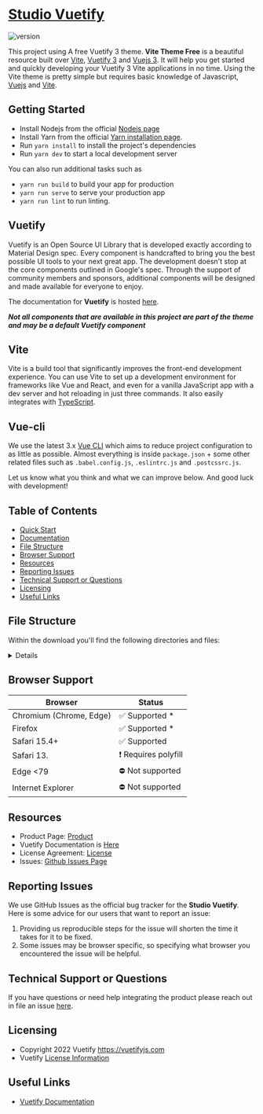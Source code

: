 # [Studio Vuetify ]( https://github.com/donghyuck/studio-vuetify )
![version](https://img.shields.io/badge/version-1.0.0-blue.svg)

This project using A free Vuetify 3 theme.
**Vite Theme Free** is a beautiful resource built over [Vite](https://vitejs.dev/guide/), [Vuetify 3](https://next.vuetifyjs.com/en/) and [Vuejs 3](https://vuejs.org/). It will help you get started and quickly developing your Vuetify 3 Vite applications in no time. Using the Vite theme is pretty simple but requires basic knowledge of Javascript, [Vuejs](https://vuejs.org/v2/guide/) and [Vite](https://vitejs.dev/guide/).

## Getting Started

- Install Nodejs from the official [Nodejs page](https://nodejs.org/en/)
- Install Yarn from the official [Yarn installation page](https://classic.yarnpkg.com/en/docs/install/#windows-stable).
- Run `yarn install` to install the project's dependencies
- Run `yarn dev` to start a local development server

You can also run additional tasks such as

- `yarn run build` to build your app for production
- `yarn run serve` to serve your production app
- `yarn run lint` to run linting.

## Vuetify

Vuetify is an Open Source UI Library that is developed exactly according to Material Design spec. Every component is handcrafted to bring you the best possible UI tools to your next great app. The development doesn't stop at the core components outlined in Google's spec. Through the support of community members and sponsors, additional components will be designed and made available for everyone to enjoy.

The documentation for **Vuetify** is hosted [here](https://vuetifyjs.com/).

***Not all components that are available in this project are part of the theme and may be a default Vuetify component***

## Vite

Vite is a build tool that significantly improves the front-end development experience. You can use Vite to set up a development environment for frameworks like Vue and React, and even for a vanilla JavaScript app with a dev server and hot reloading in just three commands. It also easily integrates with [TypeScript](https://vitejs.dev/guide/features.html#typescript).

## Vue-cli

We use the latest 3.x [Vue CLI](https://github.com/vuejs/vue-cli) which aims to reduce project configuration
to as little as possible. Almost everything is inside `package.json` + some other related files such as
`.babel.config.js`, `.eslintrc.js` and `.postcssrc.js`.

Let us know what you think and what we can improve below. And good luck with development!

## Table of Contents
 
- [Quick Start](#quick-start)
- [Documentation](#documentation)
- [File Structure](#file-structure)
- [Browser Support](#browser-support)
- [Resources](#resources)
- [Reporting Issues](#reporting-issues)
- [Technical Support or Questions](#technical-support-or-questions)
- [Licensing](#licensing)
- [Useful Links](#useful-links)

 
## File Structure

Within the download you'll find the following directories and files:

<details>

```txt
studio-vuetify/

┣ public/
┃ ┗ favicon.ico
┣ script/
┃ ┗ postversion.cjs
┣ src/
┃ ┗ assets/
┃ ┃ ┗ img/
┃ ┃    ┗  no-avatar.png
┃ ┣ layouts/
┃ ┃ ┣  footers/
┃ ┃ ┃  ┗ FooterDefault.vue
┃ ┃ ┗  navvers/
┃ ┃ ┃  ┣ NavbarDefault.vue
┃ ┃ ┃  ┣ ThemeToggle.vue
┃ ┃ ┃  ┗ UserProfileMenu.vue
┃ ┣ plugins/
┃ ┃ ┃  index.ts
┃ ┃ ┃  vuetify.ts
┃ ┃ ┗  webfontloader.ts
┃ ┣ router/
┃ ┃ ┣  accounts.router.ts
┃ ┃ ┗  index.ts
┃ ┣ store/
┃ ┃ ┣  alert.store.ts 
┃ ┃ ┣  auth.store.ts 
┃ ┃ ┣  prefs.store.ts 
┃ ┃ ┣  unsplash.ts
┃ ┃ ┗  user.store.ts
┃ ┣ util/
┃ ┃ ┗  helpers.ts
┃ ┣ views/
┃ ┃ ┣  Index.vues
┃ ┃ ┣  Login.vues
┃ ┃ ┗  Today.vue
┃ ┣ App.vue
┃ ┗ main.js
┣ .editorconfig
┣ .gitignore
┣ index.html
┣ package.json
┣ README.md
┣ tsconfig.app.json
┣ tsconfig.config.json
┣ tsconfig.json
┣ tsconfig.vitest.json
┣ vite.config.js
┗ yarn.lock
```

</details>

## Browser Support

| Browser | Status |
| - | - |
| Chromium (Chrome, Edge) | ✅ Supported * |
| Firefox | ✅ Supported * |
| Safari 15.4+ | ✅ Supported |
| Safari 13. | ❗ Requires polyfill |
| Edge <79 | ⛔ Not supported |
| Internet Explorer | ⛔ Not supported |

## Resources
 
- Product Page: [Product](https://github.com/donghyuck/studio-vuetify)
- Vuetify Documentation is [Here](https://vuetifyjs.com/)
- License Agreement: [License](https://store.vuetifyjs.com/licenses)
- Issues: [Github Issues Page](https://github.com/donghyuck/studio-vuetify/issues)

## Reporting Issues

We use GitHub Issues as the official bug tracker for the **Studio Vuetify**. Here is some advice for our users that want to report an issue:

1. Providing us reproducible steps for the issue will shorten the time it takes for it to be fixed.
2. Some issues may be browser specific, so specifying what browser you encountered the issue will be helpful.

## Technical Support or Questions

If you have questions or need help integrating the product please reach out in file an issue [here](https://github.com/donghyuck/studio-vuetify/issues).

## Licensing
- Copyright 2022 Vuetify <https://vuetifyjs.com>
- Vuetify [License Information](https://github.com/vuetifyjs/vuetify/blob/master/LICENSE.md)

## Useful Links
- [Vuetify Documentation](https://vuetifyjs.com/) 